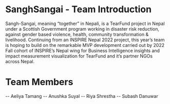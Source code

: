 # SanghSangai - Team Introduction

Sangh-Sangai, meaning “together” in Nepali, is a TearFund project in Nepal under a Scottish Government program working in disaster risk reduction, against gender based violence, health, community transformation & livelihood. Continuing from an INSPIRE Nepal 2022 project, this year’s team is hoping to build on the remarkable MVP development carried out by 2022 Fall cohort of INSPIRE’s Nepal wing for Business Intelligence insights and impact measurement visualization for TearFund and it’s partner NGOs across Nepal.

# Team Members

-- Aeliya Tamang
-- Anushka Suyal
-- Riya Shrestha
-- Subash Danuwar
